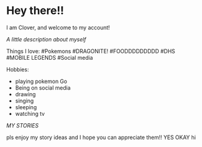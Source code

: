 # Hey there!!

I am Clover, and welcome to my account!

*A little description about myself*

Things I love:
#Pokemons
#DRAGONITE!
#FOODDDDDDDDD
#DHS
#MOBILE LEGENDS
#Social media

Hobbies:
- playing pokemon Go
- Being on social media
- drawing
- singing
- sleeping
- watching tv

_*MY STORIES*_

pls enjoy my story ideas and I hope you can appreciate them!!
YES OKAY
hi

